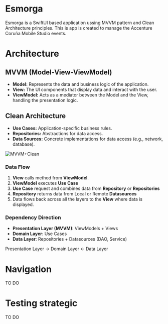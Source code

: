 # Esmorga
Esmorga is a SwiftUI based application ussing MVVM pattern and Clean Architecture principles. This is app is created to manage the Accenture Coruña Mobile Studio events.

# Architecture
## MVVM (Model-View-ViewModel)
* **Model:** Represents the data and business logic of the application.
* **View:** The UI components that display data and interact with the user.
* **ViewModel:** Acts as a mediator between the Model and the View, handling the presentation logic.

## Clean Architecture
* **Use Cases:** Application-specific business rules.
* **Repositories:** Abstractions for data access.
* **Data Sources:** Concrete implementations for data access (e.g., network, database).

![MVVM+Clean](https://github.com/user-attachments/assets/0a08ff82-058c-41ba-b1a2-7c752ca6b3c0)

### Data Flow
1. **View** calls method from **ViewModel**.
2. **ViewModel** executes **Use Case**
3. **Use Case** request and combines data from **Repository** or **Repositories**
4. **Repository** returns data from Local or Remote **Datasources**
5. Data flows back across all the layers to the **View** where data is displayed.

### Dependency Direction
* **Presentation Layer (MVVM)**: ViewModels + Views
* **Domain Layer**: Use Cases
* **Data Layer**: Repositories + Datasources (DAO, Service)  

Presentation Layer -> Domain Layer <- Data Layer

# Navigation
TO DO

# Testing strategic
TO DO
